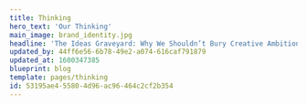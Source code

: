```yaml
---
title: Thinking
hero_text: 'Our Thinking'
main_image: brand_identity.jpg
headline: 'The Ideas Graveyard: Why We Shouldn’t Bury Creative Ambition'
updated_by: 44ff6e56-6b78-49e2-a074-616caf791879
updated_at: 1600347385
blueprint: blog
template: pages/thinking
id: 53195ae4-5580-4d96-ac96-464c2cf2b354
---
```


